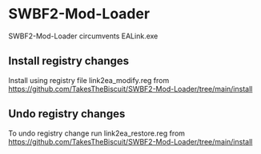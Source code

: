 # SWBF2-Mod-Loader
SWBF2-Mod-Loader circumvents EALink.exe

## Install registry changes

Install using registry file link2ea_modify.reg from https://github.com/TakesTheBiscuit/SWBF2-Mod-Loader/tree/main/install

## Undo registry changes

To undo registry change run link2ea_restore.reg from https://github.com/TakesTheBiscuit/SWBF2-Mod-Loader/tree/main/install

